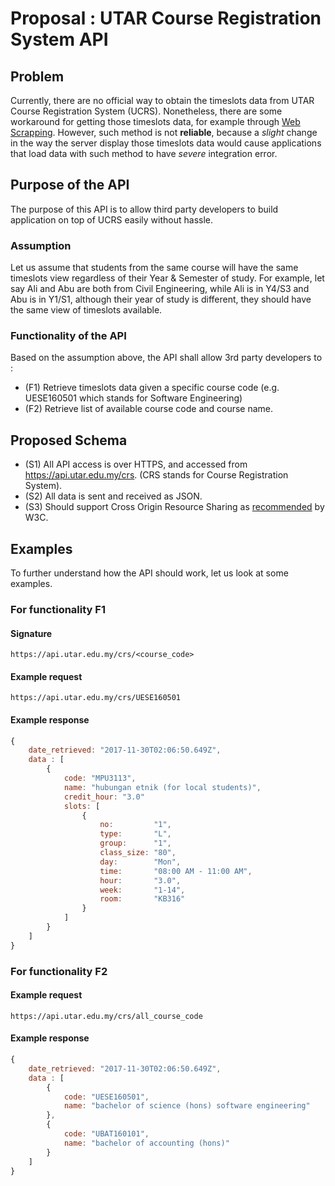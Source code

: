 # Proposal : UTAR Course Registration System API

## Problem
Currently, there are no official way to obtain the timeslots data from UTAR Course Registration System (UCRS). Nonetheless, there are some workaround for getting those timeslots data, for example through [Web Scrapping](https://en.wikipedia.org/wiki/Web_scraping). However, such method is not **reliable**, because a *slight* change in the way the server display those timeslots data would cause applications that load data with such method to have *severe* integration error.

## Purpose of the API
The purpose of this API is to allow third party developers to build application on top of UCRS easily without hassle. 

### Assumption
Let us assume that students from the same course will have the same timeslots view regardless of their Year & Semester of study. For example, let say Ali and Abu are both from Civil Engineering, while Ali is in Y4/S3 and Abu is in Y1/S1, although their year of study is different, they should have the same view of timeslots available.

### Functionality of the API 
Based on the assumption above, the API shall allow 3rd party developers to : 
- (F1) Retrieve timeslots data given a specific course code (e.g. UESE160501 which stands for Software Engineering)
- (F2) Retrieve list of available course code and course name. 

## Proposed Schema
- (S1) All API access is over HTTPS, and accessed from https://api.utar.edu.my/crs. (CRS stands for Course Registration System).
- (S2) All data is sent and received as JSON. 
- (S3) Should support Cross Origin Resource Sharing as [recommended](https://www.w3.org/TR/cors/) by W3C.

## Examples
To further understand how the API should work, let us look at some examples. 
### For functionality F1
#### Signature
```
https://api.utar.edu.my/crs/<course_code>
```
#### Example request
```
https://api.utar.edu.my/crs/UESE160501
```

#### Example response
```js
{
    date_retrieved: "2017-11-30T02:06:50.649Z",
    data : [
        {
            code: "MPU3113",
            name: "hubungan etnik (for local students)",
            credit_hour: "3.0"
            slots: [
            	{
                    no:         "1",
                    type:       "L",
                    group:      "1",
                    class_size: "80",
                    day:        "Mon",
                    time:       "08:00 AM - 11:00 AM",
                    hour:       "3.0",
                    week:       "1-14",
                    room:       "KB316"
                }
            ]
        }
    ]
}

```

### For functionality F2
#### Example request
```
https://api.utar.edu.my/crs/all_course_code
```
#### Example response
```js
{
    date_retrieved: "2017-11-30T02:06:50.649Z",
    data : [
        {
            code: "UESE160501",
            name: "bachelor of science (hons) software engineering"
        },
        {
            code: "UBAT160101",
            name: "bachelor of accounting (hons)"
        }
    ]
}

```
